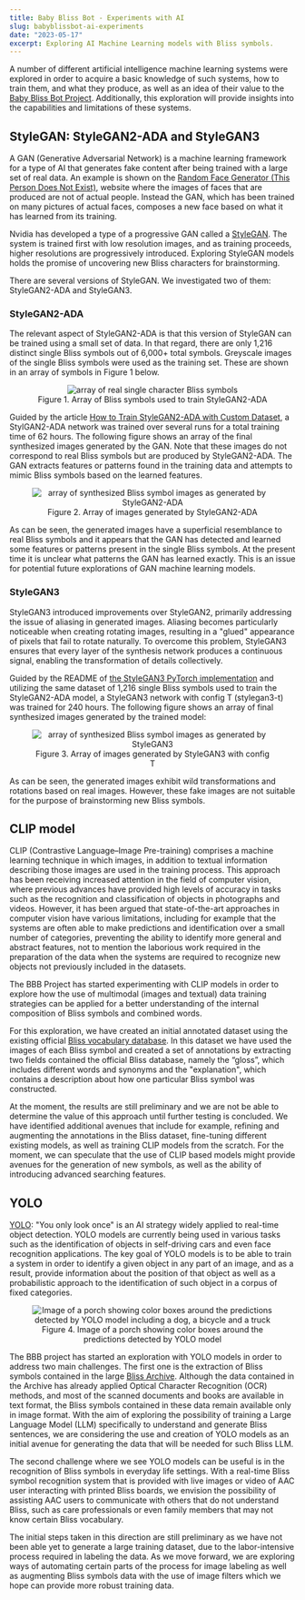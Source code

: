 ```yaml
---
title: Baby Bliss Bot - Experiments with AI
slug: babyblissbot-ai-experiments
date: "2023-05-17"
excerpt: Exploring AI Machine Learning models with Bliss symbols.
---
```


A number of different artificial intelligence machine learning systems were
explored in order to acquire a basic knowledge of such systems, how to train
them, and what they produce, as well as an idea of their value to the
[Baby Bliss Bot Project](/news/2023-04-12-bbb-intro).
Additionally, this exploration will provide insights into the capabilities
and limitations of these systems.

## StyleGAN: StyleGAN2-ADA and StyleGAN3

A GAN (Generative Adversarial Network) is a machine learning framework for
a type of AI that generates fake content after being trained with a large set
of real data. An example is shown on the
[Random Face Generator (This Person Does Not Exist)](https://this-person-does-not-exist.com/en),
website where the images of faces that are produced are not of actual people.
Instead the GAN, which has been trained on many pictures of actual faces,
composes a new face based on what it has learned from its training.

Nvidia has developed a type of a progressive GAN called a [StyleGAN](https://en.wikipedia.org/wiki/StyleGAN).
The system is trained first with low resolution images, and as training
proceeds, higher resolutions are progressively introduced. Exploring StyleGAN
models holds the promise of uncovering new Bliss characters for brainstorming.

There are several versions of StyleGAN. We investigated two of them:
StyleGAN2-ADA and StyleGAN3.

### StyleGAN2-ADA

The relevant aspect of StyleGAN2-ADA is that this version of StyleGAN can be
trained using a small set of data. In that regard, there are only 1,216
distinct single Bliss symbols out of 6,000+ total symbols. Greyscale images
of the single Bliss symbols were used as the training set. These are shown
in an array of symbols in Figure 1 below.

<figure style="text-align: center;">
<img src="/news/images/StyleGAN2-ADA-reals.png" alt="array of real single
character Bliss symbols">
<figcaption>Figure 1. Array of Bliss symbols used to train StyleGAN2-ADA</figcaption>
</figure>

Guided by the article [How to Train StyleGAN2-ADA with Custom Dataset](https://towardsdatascience.com/how-to-train-stylegan2-ada-with-custom-dataset-dc268ff70544),
a StylGAN2-ADA network was trained over several runs for a total training
time of 62 hours.  The following figure shows an array of the final synthesized
images generated by the GAN.  Note that these images do not correspond to real
Bliss symbols but are produced by StyleGAN2-ADA.  The GAN extracts features or
patterns found in the training data and attempts to mimic Bliss symbols based
on the learned features.

<figure style="text-align: center;">
<img src="/news/images/StyleGAN2-ADA-fakes.png" alt="array of synthesized Bliss
symbol images as generated by StyleGAN2-ADA">
<figcaption>Figure 2. Array of images generated by StyleGAN2-ADA</figcaption>
</figure>

As can be seen, the generated images have a superficial resemblance to real
Bliss symbols and it appears that the GAN has detected and learned some features
or patterns present in the single Bliss symbols. At the present time it is
unclear what patterns the GAN has learned exactly. This is an issue for
potential future explorations of GAN machine learning models.

### StyleGAN3

StyleGAN3 introduced improvements over StyleGAN2, primarily addressing the issue
of aliasing in generated images. Aliasing becomes particularly noticeable when
creating rotating images, resulting in a "glued" appearance of pixels that fail
to rotate naturally. To overcome this problem, StyleGAN3 ensures that every layer
of the synthesis network produces a continuous signal, enabling the transformation
of details collectively.

Guided by the README of [the StyleGAN3 PyTorch implementation](https://github.com/NVlabs/stylegan3)
and utilizing the same dataset of 1,216 single Bliss symbols used to train the
StyleGAN2-ADA model, a StyleGAN3 network with config T (stylegan3-t) was trained
for 240 hours. The following figure shows an array of final synthesized images
generated by the trained model:

<figure style="text-align: center;">
<img src="/news/images/StyleGAN3-fakes.png" alt="array of synthesized Bliss
symbol images as generated by StyleGAN3">
<figcaption>Figure 3. Array of images generated by StyleGAN3 with config T</figcaption>
</figure>

As can be seen, the generated images exhibit wild transformations and rotations based
on real images. However, these fake images are not suitable for the purpose of
brainstorming new Bliss symbols.

## CLIP model

CLIP (Contrastive Language–Image Pre-training) comprises a machine learning
technique in which images, in addition to textual information describing those
images are used in the training process. This approach has been receiving
increased attention in the field of computer vision, where previous advances
have provided high levels of accuracy in tasks such as the recognition and
classification of objects in photographs and videos. However, it has been argued
that state-of-the-art approaches in computer vision have various limitations,
including for example that the systems are often able to make predictions and
identification over a small number of categories, preventing the ability to
identify more general and abstract features, not to mention the laborious work
required in the preparation of the data when the systems are required to
recognize new objects not previously included in the datasets.

The BBB Project has started experimenting with CLIP models in order to explore
how the use of multimodal (images and textual) data training strategies can be
applied for a better understanding of the internal composition of Bliss symbols
and combined words.

For this exploration, we have created an initial annotated dataset using the
existing official [Bliss vocabulary database](https://www.blissymbolics.org/index.php/symbol-files).
In this dataset we have used the images of each Bliss symbol and created a set
of annotations by extracting two fields contained the official Bliss database,
namely the “gloss”, which includes different words and synonyms and the
"explanation", which contains a description about how one particular Bliss
symbol was constructed.

At the moment, the results are still preliminary and we are not be able to determine the value of
this approach until further testing is concluded. We have identified additional
avenues that include for example, refining and
augmenting the annotations in the Bliss dataset, fine-tuning different existing models, as well
as training CLIP models from the scratch. For the moment, we can speculate that the use of CLIP
based models might provide avenues for the generation of new symbols, as well as the
ability of introducing advanced searching features.

## YOLO

[YOLO](https://pjreddie.com/darknet/yolo/): "You only look once" is an AI
strategy widely applied to real-time object detection. YOLO models are currently
being used in various tasks such as the identification of objects in self-driving
cars and even face recognition applications. The key goal of YOLO models is to
be able to train a system in order to identify a given object in any part of
an image, and as a result, provide information about the position of that object
as well as a probabilistic approach to the identification of such object in a corpus
of fixed categories.

<figure style="text-align: center;">
<img src="/news/images/yolo-prediction.png"
alt="Image of a porch showing color boxes around the predictions detected by YOLO
model including a dog, a bicycle and a truck">
<figcaption>Figure 4. Image of a porch showing color boxes around the predictions
detected by YOLO model</figcaption>
</figure>

The BBB project has started an exploration with YOLO models in order to address
two main challenges. The first one is the extraction of Bliss symbols contained
in the large [Bliss Archive](https://archive.org/details/blissymbolics).
Although the data contained in the Archive has already applied Optical Character
Recognition (OCR) methods, and most of the scanned documents and books are
available in text format, the Bliss symbols contained in these data remain
available only in image format. With the aim of exploring the possibility of
training a Large Language Model (LLM) specifically to understand and generate
Bliss sentences, we are considering the use and creation of YOLO models as an
initial avenue for generating the data that will be needed for such Bliss LLM.

The second challenge where we see YOLO models can be useful is in the recognition
of Bliss symbols in everyday life settings. With a real-time Bliss symbol
recognition system that is provided with live images or video of AAC user
interacting with printed Bliss boards, we envision the possibility of assisting
AAC users to communicate with others that do not understand Bliss, such as care
professionals or even family members that may not know certain Bliss vocabulary.

The initial steps taken in this direction are still preliminary as we have not
been able yet to generate a large training dataset, due to the labor-intensive
process required in labeling the data. As we move forward, we are exploring ways
of automating certain parts of the process for image labeling as well as
augmenting Bliss symbols data with the use of image filters which we hope can
provide more robust training data.
